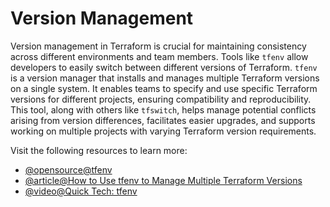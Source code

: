 # Version Management

Version management in Terraform is crucial for maintaining consistency across different environments and team members. Tools like `tfenv` allow developers to easily switch between different versions of Terraform. `tfenv` is a version manager that installs and manages multiple Terraform versions on a single system. It enables teams to specify and use specific Terraform versions for different projects, ensuring compatibility and reproducibility. This tool, along with others like `tfswitch`, helps manage potential conflicts arising from version differences, facilitates easier upgrades, and supports working on multiple projects with varying Terraform version requirements.

Visit the following resources to learn more:

- [@opensource@tfenv](https://github.com/tfutils/tfenv)
- [@article@How to Use tfenv to Manage Multiple Terraform Versions](https://spacelift.io/blog/tfenv)
- [@video@Quick Tech: tfenv](https://www.youtube.com/watch?v=Smk5PrRPQsU)
